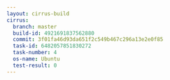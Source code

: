 ```yaml
---
layout: cirrus-build
cirrus:
  branch: master
  build-id: 4921691837562880
  commit: 3f01fa46d93da651f2c549b467c296a13e2e0f85
  task-id: 6482057851830272
  task-number: 4
  os-name: Ubuntu
  test-result: 0
---
```

